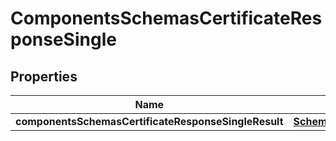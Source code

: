 # ComponentsSchemasCertificateResponseSingle

## Properties
Name | Type | Description | Notes
------------ | ------------- | ------------- | -------------
**componentsSchemasCertificateResponseSingleResult** | [**SchemasCertificateObject**](SchemasCertificateObject.md) |  |  [optional]
